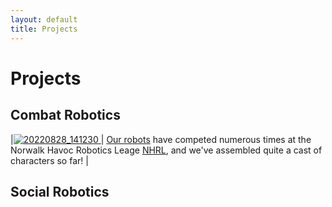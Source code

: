 ```yaml
---
layout: default
title: Projects
---
```

# Projects

## Combat Robotics

|[![20220828_141230](https://user-images.githubusercontent.com/120080301/206369654-83361f4a-6c6d-4617-8ff0-be480bbca768.jpg) ](/projects/ourBots.md) | 
[Our robots](/projects/ourBots.md) have competed numerous times at the Norwalk Havoc Robotics Leage [NHRL](https://www.nhrl.io/), and we've assembled quite a cast of characters so far! |

## Social Robotics
